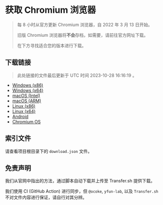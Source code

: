# 获取 Chromium 浏览器

> 每 8 小时从官方更新 Chromium 浏览器，自 2022 年 3 月 13 日开始。
> 
> 旧版 Chromium 浏览器将**不会**存档，如需要，请前往官方网址下载。
>
> 在下方寻找适合您的版本进行下载。

## 下载链接

> 此处链接的文件最后更新于 UTC 时间 2023-10-28 16:16:19
。

- [Windows (x86)](https://transfer.sh/epJI6ve3Yy/Win.zip)
- [Windows (x64)](https://transfer.sh/4joRV9n566/Win_x64.zip)
- [macOS (Intel)](https://transfer.sh/IJXVX4Fw7p/Mac.zip)
- [macOS (ARM)](https://transfer.sh/CKjCbew5cb/Mac_Arm.zip)
- [Linux (x86)](https://transfer.sh/T2Whad4V0m/Linux.zip)
- [Linux (x64)](https://transfer.sh/Pp9tT6e9vF/Linux_x64.zip)
- [Android](https://transfer.sh/JKQrxjMt8k/Android.zip)
- [Chromium OS](https://transfer.sh/wHjfR8AlV0/Linux_ChromiumOS_Full.zip)

## 索引文件

请查看项目根目录下的 `download.json` 文件。

## 免责声明

我们从官网中指出的方法，通过脚本自动下载并上传至 Transfer.sh 提供下载。

我们使用 CI (GitHub Action) 进行同步，但 `@ocoke`, `yfun-lab`, 以及 `Transfer.sh` 不对文件内容进行保证，请自行对其分辨。
